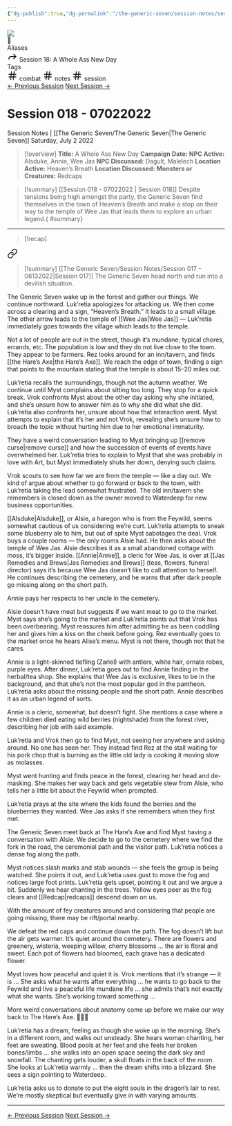 ```yaml
---
{"dg-publish":true,"dg-permalink":"/the-generic-seven/session-notes/session-18","permalink":"/the-generic-seven/session-notes/session-18/","title":"A Whole Ass New Day","tags":["combat","notes","session"]}
---
```


<div class="wiki-header">
	<div class="banner-wrapper">
		<div class="banner">
			<img class="banner-image full-width" src="https://www.dndbeyond.com/attachments/4/376/waterdeep-dragon-heist.jpg" style="object-position: 50% 50%">
		</div>
		<div class="banner-icon">
			<div class="icon-box">📝</div>
		</div>
	</div>
	<div class="frontmatter-container">
		<div class="frontmatter-section mod-aliases">
			<span class="frontmatter-section-label">Aliases</span>
			<div class="frontmatter-section-data frontmatter-section-aliases">
				<span class="frontmatter-alias">
					<span class="frontmatter-alias-icon"> <svg xmlns="http://www.w3.org/2000svg" width="24" height="24" viewBox="0 0 24 24" fill="none" stroke="currentColor" stroke-width="2" stroke-linecap="round" stroke-linejoin="round" class="svg-icon lucide-forward"><polyline points="15 17 20 12 15 7"></polyline><path d="M4 18v-2a4 4 0 0 1 4-4h12"></path></svg></span>
					Session 18: A Whole Ass New Day</span>
			</div>
		</div>
		<div class="frontmatter-section mod-tags">
			<span class="frontmatter-section-label">Tags</span>
			<div class="frontmatter-section-data frontmatter-section-tags">
				<a class="tag"onclick="toggleTagSearch(this)">
					<span class="frontmatter-tag-icon"><svg xmlns="http://www.w3.org/2000/svg" width="24" height="24" viewBox="0 0 24 24" fill="none" stroke="currentColor" stroke-width="2" stroke-linecap="round" stroke-linejoin="round" class="svg-icon lucide-hash"><line x1="4" y1="9" x2="20" y2="9"></line><line x1="4" y1="15" x2="20" y2="15"></line><line x1="10" y1="3" x2="8" y2="21"></line><line x1="16" y1="3" x2="14" y2="21"></line></svg></span>
					combat</a>
				<a class="tag" onclick="toggleTagSearch(this)">
					<span class="frontmatter-tag-icon"><svg xmlns="http://www.w3.org/2000/svg" width="24" height="24" viewBox="0 0 24 24" fill="none" stroke="currentColor" stroke-width="2" stroke-linecap="round" stroke-linejoin="round" class="svg-icon lucide-hash"><line x1="4" y1="9" x2="20" y2="9"></line><line x1="4" y1="15" x2="20" y2="15"></line><line x1="10" y1="3" x2="8" y2="21"></line><line x1="16" y1="3" x2="14" y2="21"></line></svg></span>
					notes</a>
				<a class="tag" onclick="toggleTagSearch(this)">
					<span class="frontmatter-tag-icon"><svg xmlns="http://www.w3.org/2000/svg" width="24" height="24" viewBox="0 0 24 24" fill="none" stroke="currentColor" stroke-width="2" stroke-linecap="round" stroke-linejoin="round" class="svg-icon lucide-hash"><line x1="4" y1="9" x2="20" y2="9"></line><line x1="4" y1="15" x2="20" y2="15"></line><line x1="10" y1="3" x2="8" y2="21"></line><line x1="16" y1="3" x2="14" y2="21"></line></svg></span>
					session</a>
			</div>
		</div>
	</div>
</div>

<div class="session-navbar"><a class="internal-link" href="/the-generic-seven/session-notes/session-17">← Previous Session</a> <a class="internal-link" href="/the-generic-seven/session-notes/session-19">Next Session →</a></div>

# Session 018 - 07022022
<span class="source">Session Notes |</span> [[The Generic Seven/The Generic Seven\|The Generic Seven]]
Saturday, July 2 2022

>[!overview]
>**Title:** A Whole Ass New Day
>**Campaign Date:**
>**NPC Active:** Alsduke, Annie, Wee Jas
>**NPC Discussed:** Dagult, Malelech
>**Location Active:** Heaven’s Breath
>**Location Discussed:** 
>**Monsters or Creatures:** Redcaps

>[!summary] [[Session 018 - 07022022 \| Session 018]]
>Despite tensions being high amongst the party, the Generic Seven find themselves in the town of Heaven’s Breath and make a stop on their way to the temple of Wee Jas that leads them to explore an urban legend.{ #summary}


---

>[!recap]

<div class="transclusion internal-embed is-loaded"><a class="markdown-embed-link" href="/the-generic-seven/session-notes/session-017-06132022/#summary" aria-label="Open link"><svg xmlns="http://www.w3.org/2000/svg" width="24" height="24" viewBox="0 0 24 24" fill="none" stroke="currentColor" stroke-width="2" stroke-linecap="round" stroke-linejoin="round" class="svg-icon lucide-link"><path d="M10 13a5 5 0 0 0 7.54.54l3-3a5 5 0 0 0-7.07-7.07l-1.72 1.71"></path><path d="M14 11a5 5 0 0 0-7.54-.54l-3 3a5 5 0 0 0 7.07 7.07l1.71-1.71"></path></svg></a><div class="markdown-embed">



>[!summary] [[The Generic Seven/Session Notes/Session 017 - 06132022\|Session 017]]
>The Generic Seven head north and run into a devilish situation.


</div></div>


The Generic Seven wake up in the forest and gather our things. We continue northward. Luk’retia apologizes for attacking us. We then come across a clearing and a sign, “Heaven’s Breath.” It leads to a small village. The other arrow leads to the temple of [[Wee Jas\|Wee Jas]] — Luk’retia immediately goes towards the village which leads to the temple.

Not a lot of people are out in the street, though it’s mundane; typical chores, errands, etc. The population is low and they do not live close to the town. They appear to be farmers. Rez looks around for an inn/tavern, and finds [[the Hare’s Axe\|the Hare’s Axe]]. We reach the edge of town, finding a sign that points to the mountain stating that the temple is about 15–20 miles out.

Luk’retia recalls the surroundings, though not the autumn weather. We continue until Myst complains about sitting too long. They stop for a quick break. Vrok confronts Myst about the other day asking why she initiated, and she’s unsure how to answer him as to why she did what she did. Luk’retia also confronts her, unsure about how that interaction went. Myst attempts to explain that it’s her and not Vrok, revealing she’s unsure how to broach the topic without hurting him due to her emotional immaturity. 

They have a weird conversation leading to Myst bringing up [[remove curse\|remove curse]] and how the succession of events of events have overwhelmed her. Luk’retia tries to explain to Myst that she was probably in love with Art, but Myst immediately shuts her down, denying such claims.

Vrok scouts to see how far we are from the temple — like a day out. We kind of argue about whether to go forward or back to the town, with Luk’retia taking the lead somewhat frustrated. The old inn/tavern she remembers is closed down as the owner moved to Waterdeep for new business opportunities.

[[Alsduke\|Alsduke]], or Alsie, a haregon who is from the Feywild, seems somewhat cautious of us considering we’re curt. Luk’retia attempts to sneak some blueberry ale to him, but out of spite Myst sabotages the deal. Vrok buys a couple rooms — the only rooms Alsie had. He then asks about the temple of Wee Jas. Alsie describes it as a small abandoned cottage with moss, it’s bigger inside. [[Annie\|Annie]], a cleric for Wee Jas, is over at [[Jas Remedies and Brews\|Jas Remedies and Brews]] (teas, flowers, funeral director) says it’s because Wee Jas doesn’t like to call attention to herself. He continues describing the cemetery, and he warns that after dark people go missing along on the short path.

Annie pays her respects to her uncle in the cemetery.

Alsie doesn’t have meat but suggests if we want meat to go to the market. Myst says she’s going to the market and Luk’retia points out that Vrok has been overbearing. Myst reassures him after admitting he as been coddling her and gives him a kiss on the cheek before going. Rez eventually goes to the market once he hears Alise’s menu. Myst is not there, though not that he cares.

Annie is a light-skinned tiefling (Zariel) with antlers, white hair, ornate robes, purple eyes. After dinner, Luk’retia goes out to find Annie finding in the herbal/tea shop. She explains that Wee Jas is exclusive, likes to be in the background, and that she’s not the most popular god in the pantheon. Luk’retia asks about the missing people and the short path. Annie describes it as an urban legend of sorts.

Annie is a cleric, somewhat, but doesn’t fight. She mentions a case where a few children died eating wild berries (nightshade) from the forest river, describing her job with said example.

Luk’retia and Vrok then go to find Myst, not seeing her anywhere and asking around. No one has seen her. They instead find Rez at the stall waiting for his pork chop that is burning as the little old lady is cooking it moving slow as molasses.

Myst went hunting and finds peace in the forest, clearing her head and de-masking. She makes her way back and gets vegetable stew from Alsie, who tells her a little bit about the Feywild when prompted.

Luk’retia prays at the site where the kids found the berries and the blueberries they wanted. Wee Jas asks if she remembers when they first met.

The Generic Seven meet back at The Hare’s Axe and find Myst having a conversation with Alsie. We decide to go to the cemetery where we find the fork in the road, the ceremonial path and the visitor path. Luk’retia notices a dense fog along the path.

Myst notices slash marks and stab wounds — she feels the group is being watched. She points it out, and Luk’retia uses gust to move the fog and notices large foot prints. Luk’retia gets upset, pointing it out and we argue a bit. Suddenly we hear chanting in the trees. Yellow eyes peer as the fog clears and [[Redcap\|redcaps]] descend down on us.

<span class="sticky">With the amount of fey creatures around and considering that people are going missing, there may be rift/portal nearby.</span>

We defeat the red caps and continue down the path. The fog doesn’t lift but the air gets warmer. It’s quiet around the cemetery. There are flowers and greenery, wisteria, weeping willow, cherry blossoms … the air is floral and sweet. Each pot of flowers had bloomed, each grave has a dedicated flower.

Myst loves how peaceful  and quiet it is. Vrok mentions that it’s strange — it is … She asks what he wants after everything … he wants to go back to the Feywild and live a peaceful life mundane life … she admits that’s not exactly what she wants. She’s working toward something …

More weird conversations about anatomy come up before we make our way back to The Hare’s Axe. 🤦🏽‍♀️

Luk’retia has a dream, feeling as though she woke up in the morning. She’s in a different room, and walks out unsteady. She hears woman chanting, her feet are sweating. Blood pools at her feet and she feels  her broken bones/limbs … she walks into an open space seeing the dark sky and snowfall. The chanting gets louder, a skull floats in the back of the room. She looks at Luk’retia warmly … then the dream shifts into a blizzard. She sees a sign pointing to Waterdeep.

Luk’retia asks us to donate to put the eight souls in the dragon’s lair to rest. We’re mostly skeptical but eventually give in with varying amounts.

---
<div class="session-navbar"><a class="internal-link" href="/the-generic-seven/session-notes/session-17">← Previous Session</a> <a class="internal-link" href="/the-generic-seven/session-notes/session-19">Next Session →</a></div>

<div id="disqus_thread"></div>